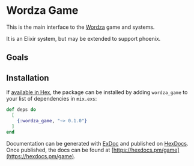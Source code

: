 # Wordza Game

This is the main interface to the [Wordza](../) game and systems.

It is an Elixir system, but may be extended to support phoenix.

## Goals



## Installation

If [available in Hex](https://hex.pm/docs/publish), the package can be installed
by adding `wordza_game` to your list of dependencies in `mix.exs`:

```elixir
def deps do
  [
    {:wordza_game, "~> 0.1.0"}
  ]
end
```

Documentation can be generated with [ExDoc](https://github.com/elixir-lang/ex_doc)
and published on [HexDocs](https://hexdocs.pm). Once published, the docs can
be found at [https://hexdocs.pm/game](https://hexdocs.pm/game).

